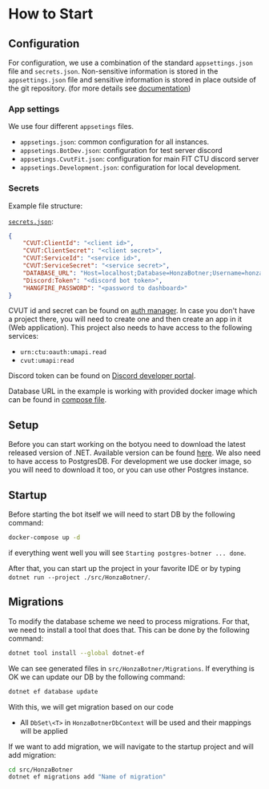 ﻿# How to Start

## Configuration

For configuration, we use a combination of the standard `appsettings.json` file and `secrets.json`.
Non-sensitive information is stored in the `appsettings.json` file
and sensitive information is stored in place outside of the git repository.
(for more details see [documentation][secrets])

### App settings

We use four different `appsetings` files.
- `appsetings.json`: common configuration for all instances.
- `appsetings.BotDev.json`: configuration for test server discord
- `appsetings.CvutFit.json`: configuration for main FIT CTU discord server
- `appsetings.Development.json`: configuration for local development.

### Secrets

Example file structure:

[`secrets.json`][secrets]:
```json
{
    "CVUT:ClientId": "<client id>",
    "CVUT:ClientSecret": "<client secret>",
    "CVUT:ServiceId": "<service id>",
    "CVUT:ServiceSecret": "<service secret>",
    "DATABASE_URL": "Host=localhost;Database=HonzaBotner;Username=honza-bot;Password=postgres",
    "Discord:Token": "<discord bot token>",
    "HANGFIRE_PASSWORD": "<password to dashboard>"
}
```

CVUT id and secret can be found on [auth manager][oauth].
In case you don't have a project there,
you will need to create one
and then create an app in it (Web application).
This project also needs to have access to the following services:

- `urn:ctu:oauth:umapi.read`
- `cvut:umapi:read`

Discord token can be found on [Discord developer portal][discordDev].

Database URL in the example is working with provided docker image
which can be found in [compose file][compose].

## Setup

Before you can start working on the botyou need to download the latest released version of .NET.
Available version can be found [here][dotnet].
We also need to have access to PostgresDB.
For development we use docker image,
so you will need to download it too,
or you can use other Postgres instance.

## Startup

Before starting the bot itself we will need to start DB by the following command:

```sh
docker-compose up -d
```

if everything went well you will see `Starting postgres-botner ... done`.

After that, you can start up the project in your favorite IDE
or by typing `dotnet run --project ./src/HonzaBotner/`.

## Migrations

To modify the database scheme we need to process migrations.
For that, we need to install a tool that does that.
This can be done by the following command:

```sh
dotnet tool install --global dotnet-ef
```

We can see generated files in `src/HonzaBotner/Migrations`.
If everything is OK we can update our DB by the following command:

```sh
dotnet ef database update
```

With this, we will get migration based on our code

- All `DbSet\<T>` in `HonzaBotnerDbContext` will be used and their mappings will be applied

If we want to add migration, we will navigate to the startup project and will add migration:

```sh
cd src/HonzaBotner
dotnet ef migrations add "Name of migration"
```

[dotnet]: https://dotnet.microsoft.com/download
[compose]: ../docker-compose.yml
[discordDev]: https://discord.com/developers/applications
[oauth]: https://auth.fit.cvut.cz/manager/user/apps.xhtml
[secrets]: https://docs.microsoft.com/cs-cz/aspnet/core/security/app-secrets
